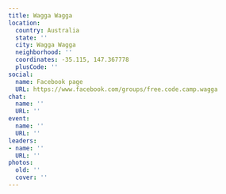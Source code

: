 ```yaml
---
title: Wagga Wagga
location:
  country: Australia
  state: ''
  city: Wagga Wagga
  neighborhood: ''
  coordinates: -35.115, 147.367778
  plusCode: ''
social:
  name: Facebook page
  URL: https://www.facebook.com/groups/free.code.camp.wagga
chat:
  name: ''
  URL: ''
event:
  name: ''
  URL: ''
leaders:
- name: ''
  URL: ''
photos:
  old: ''
  cover: ''
---
```

